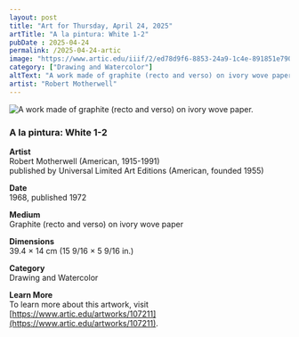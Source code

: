 ```yaml
---
layout: post
title: "Art for Thursday, April 24, 2025"
artTitle: "A la pintura: White 1-2"
pubDate : 2025-04-24
permalink: /2025-04-24-artic
image: "https://www.artic.edu/iiif/2/ed78d9f6-8853-24a9-1c4e-891851e790a2/full/1686,/0/default.jpg"
category: ["Drawing and Watercolor"]
altText: "A work made of graphite (recto and verso) on ivory wove paper."
artist: "Robert Motherwell"
---
```

 
<img src='https://www.artic.edu/iiif/2/ed78d9f6-8853-24a9-1c4e-891851e790a2/full/1686,/0/default.jpg' alt='A work made of graphite (recto and verso) on ivory wove paper.' style='border-radius=5px'> 
 
### A la pintura: White 1-2
 
**Artist**<br>
Robert Motherwell (American, 1915-1991)<br>
published by Universal Limited Art Editions (American, founded 1955)
 
**Date**<br>
1968, published 1972
 
**Medium**<br>
Graphite (recto and verso) on ivory wove paper
 
**Dimensions**<br>
39.4 × 14 cm (15 9/16 × 5 9/16 in.)
 
**Category**<br>
Drawing and Watercolor
 
**Learn More**<br>
To learn more about this artwork, visit [https://www.artic.edu/artworks/107211](https://www.artic.edu/artworks/107211).